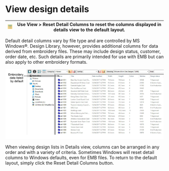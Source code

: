 # View design details

| ![ResetDetailColumn.png](assets/ResetDetailColumn.png) | Use View > Reset Detail Columns to reset the columns displayed in details view to the default layout. |
| ------------------------------------------------------ | ----------------------------------------------------------------------------------------------------- |

Default detail columns vary by file type and are controlled by MS Windows®. Design Library, however, provides additional columns for data derived from embroidery files. These may include design status, customer, order date, etc. Such details are primarily intended for use with EMB but can also apply to other embroidery formats.

![ResetDetailColumns-1.png](assets/ResetDetailColumns-1.png)

When viewing design lists in Details view, columns can be arranged in any order and with a variety of criteria. Sometimes Windows will reset detail columns to Windows defaults, even for EMB files. To return to the default layout, simply click the Reset Detail Columns button.
